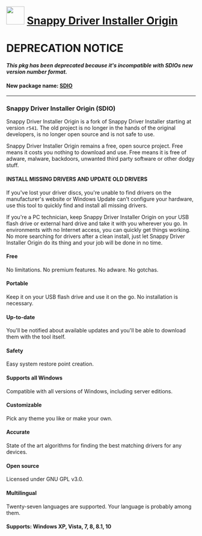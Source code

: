 # <img src="https://cdn.rawgit.com/Spunkie/chocolatey-packages/master/automatic/snappy-driver-installer-origin/icon.png" width="48" height="48"/> [Snappy Driver Installer Origin](https://chocolatey.org/packages/snappy-driver-installer-origin)

# DEPRECATION NOTICE
#### *This pkg has been deprecated because it's incompatible with SDIOs new version number format.*
#### New package name: **[SDIO](https://chocolatey.org/packages/SDIO)**

___
### Snappy Driver Installer Origin (SDIO)

Snappy Driver Installer Origin is a fork of Snappy Driver Installer starting at version `r541`. The old project is no longer in the hands of the original developers, is no longer open source and is not safe to use.

Snappy Driver Installer Origin remains a free, open source project. Free means it costs you nothing to download and use. Free means it is free of adware, malware, backdoors, unwanted third party software or other dodgy stuff.

#### INSTALL MISSING DRIVERS AND UPDATE OLD DRIVERS

If you've lost your driver discs, you're unable to find drivers on the manufacturer's website or Windows Update can't configure your hardware, use this tool to quickly find and install all missing drivers.

If you're a PC technician, keep Snappy Driver Installer Origin on your USB flash drive or external hard drive and take it with you wherever you go. In environments with no Internet access, you can quickly get things working. No more searching for drivers after a clean install, just let Snappy Driver Installer Origin do its thing and your job will be done in no time.

#### Free
No limitations. No premium features. No adware. No gotchas.

#### Portable
Keep it on your USB flash drive and use it on the go. No installation is necessary.

#### Up-to-date
You'll be notified about available updates and you'll be able to download them with the tool itself.

#### Safety
Easy system restore point creation. 

#### Supports all Windows
Compatible with all versions of Windows, including server editions. 

#### Customizable
Pick any theme you like or make your own.

#### Accurate
State of the art algorithms for finding the best matching drivers for any devices.

#### Open source
Licensed under GNU GPL v3.0.

#### Multilingual
Twenty-seven languages are supported. Your language is probably among them.	

#### Supports: Windows XP, Vista, 7, 8, 8.1, 10